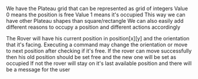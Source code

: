 We have the Plateau grid that can be represented as grid of integers
Value 0 means the position is free
Value 1 means it's occupied
This way we can have other Plateau shapes than square/rectangle
We can also easily add different reasons to occupy a position and different actions accordingly


The Rover will have his current position in position[x][y]
and the orientation that it's facing.
Executing a command may change the orientation or move to next position after checking if it's free.
If the rover can move successfully then his old position should be set free and the new one will be set as occupied
If not the rover will stay on it's last available position and there will be a message for the user
